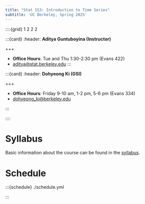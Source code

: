 ```yaml
---
title: "Stat 153: Introduction to Time Series"
subtitle: 'UC Berkeley, Spring 2025'
---
```


::::{grid} 1 2 2 2

:::{card}
:header: **Aditya Guntuboyina (Instructor)**

+++

* **Office Hours**: Tue and Thu 1:30-2:30 pm (Evans 422)
* [aditya@stat.berkeley.edu](mailto:aditya@stat.berkeley.edu)
:::

:::{card}
:header: **Dohyeong Ki (GSI)**


+++

* **Office Hours**: Friday 9-10 am, 1-2 pm, 5-6 pm (Evans 334)
* [dohyeong_ki@berkeley.edu](mailto:dohyeong_ki@berkeley.edu)

:::

::::

# Syllabus

Basic information about the course can be found in the [syllabus](syllabus.pdf).

# Schedule

:::{schedule} ./schedule.yml

:::

